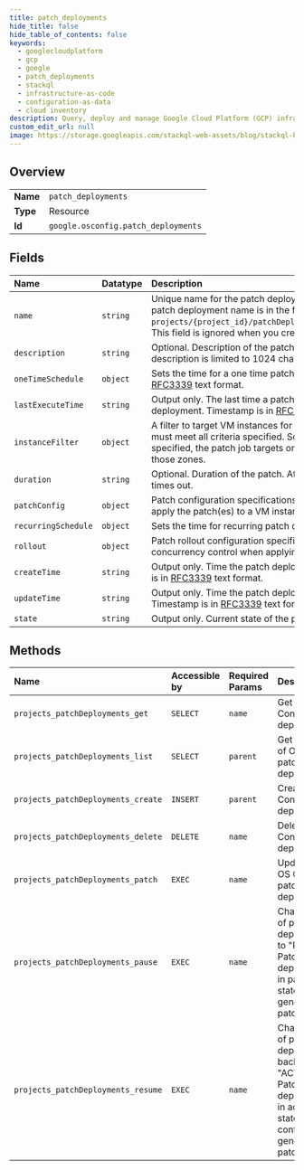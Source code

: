 ```yaml
---
title: patch_deployments
hide_title: false
hide_table_of_contents: false
keywords:
  - googlecloudplatform
  - gcp
  - google
  - patch_deployments
  - stackql
  - infrastructure-as-code
  - configuration-as-data
  - cloud inventory
description: Query, deploy and manage Google Cloud Platform (GCP) infrastructure and resources using SQL
custom_edit_url: null
image: https://storage.googleapis.com/stackql-web-assets/blog/stackql-blog-post-featured-image.png
---
```

  
    

## Overview
<table><tbody>
<tr><td><b>Name</b></td><td><code>patch_deployments</code></td></tr>
<tr><td><b>Type</b></td><td>Resource</td></tr>
<tr><td><b>Id</b></td><td><code>google.osconfig.patch_deployments</code></td></tr>
</tbody></table>

## Fields
| Name | Datatype | Description |
|:-----|:---------|:------------|
| `name` | `string` | Unique name for the patch deployment resource in a project. The patch deployment name is in the form: `projects/{project_id}/patchDeployments/{patch_deployment_id}`. This field is ignored when you create a new patch deployment. |
| `description` | `string` | Optional. Description of the patch deployment. Length of the description is limited to 1024 characters. |
| `oneTimeSchedule` | `object` | Sets the time for a one time patch deployment. Timestamp is in [RFC3339](https://www.ietf.org/rfc/rfc3339.txt) text format. |
| `lastExecuteTime` | `string` | Output only. The last time a patch job was started by this deployment. Timestamp is in [RFC3339](https://www.ietf.org/rfc/rfc3339.txt) text format. |
| `instanceFilter` | `object` | A filter to target VM instances for patching. The targeted VMs must meet all criteria specified. So if both labels and zones are specified, the patch job targets only VMs with those labels and in those zones. |
| `duration` | `string` | Optional. Duration of the patch. After the duration ends, the patch times out. |
| `patchConfig` | `object` | Patch configuration specifications. Contains details on how to apply the patch(es) to a VM instance. |
| `recurringSchedule` | `object` | Sets the time for recurring patch deployments. |
| `rollout` | `object` | Patch rollout configuration specifications. Contains details on the concurrency control when applying patch(es) to all targeted VMs. |
| `createTime` | `string` | Output only. Time the patch deployment was created. Timestamp is in [RFC3339](https://www.ietf.org/rfc/rfc3339.txt) text format. |
| `updateTime` | `string` | Output only. Time the patch deployment was last updated. Timestamp is in [RFC3339](https://www.ietf.org/rfc/rfc3339.txt) text format. |
| `state` | `string` | Output only. Current state of the patch deployment. |
## Methods
| Name | Accessible by | Required Params | Description |
|:-----|:--------------|:----------------|:------------|
| `projects_patchDeployments_get` | `SELECT` | `name` | Get an OS Config patch deployment. |
| `projects_patchDeployments_list` | `SELECT` | `parent` | Get a page of OS Config patch deployments. |
| `projects_patchDeployments_create` | `INSERT` | `parent` | Create an OS Config patch deployment. |
| `projects_patchDeployments_delete` | `DELETE` | `name` | Delete an OS Config patch deployment. |
| `projects_patchDeployments_patch` | `EXEC` | `name` | Update an OS Config patch deployment. |
| `projects_patchDeployments_pause` | `EXEC` | `name` | Change state of patch deployment to "PAUSED". Patch deployment in paused state doesn't generate patch jobs. |
| `projects_patchDeployments_resume` | `EXEC` | `name` | Change state of patch deployment back to "ACTIVE". Patch deployment in active state continues to generate patch jobs. |
